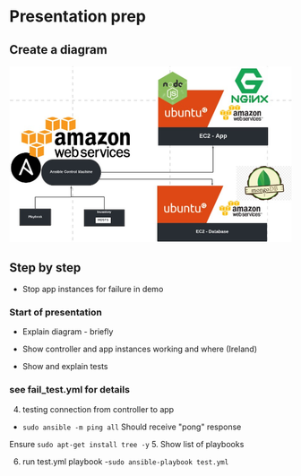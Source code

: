 # Presentation prep

## Create a diagram
![Ansible architecture diagram](./Prep_images/Ansible-server-drift-diagram-demo.jpg)

## Step by step

- Stop app instances for failure in demo

### Start of presentation
- Explain diagram - briefly
- Show controller and app instances working and where (Ireland)

- Show and explain tests

### see fail_test.yml for details

4. testing connection from controller to app
- `sudo ansible -m ping all`
Should receive "pong" response

Ensure `sudo apt-get install tree -y`
5. Show list of playbooks

6. run test.yml playbook
-`sudo ansible-playbook test.yml`